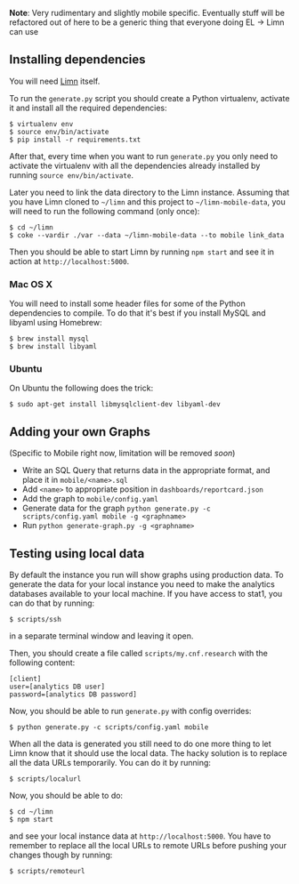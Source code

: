 **Note**: Very rudimentary and slightly mobile specific. Eventually stuff will
be refactored out of here to be a generic thing that everyone doing EL -> Limn
can use

## Installing dependencies

You will need [Limn](https://github.com/wikimedia/limn) itself.

To run the `generate.py` script you should create a Python virtualenv, activate
it and install all the required dependencies:

    $ virtualenv env
    $ source env/bin/activate
    $ pip install -r requirements.txt

After that, every time when you want to run `generate.py` you only need to
activate the virtualenv with all the dependencies already installed by running
`source env/bin/activate`.

Later you need to link the data directory to the Limn instance. Assuming that
you have Limn cloned to `~/limn` and this project to `~/limn-mobile-data`,
you will need to run the following command (only once):

    $ cd ~/limn
    $ coke --vardir ./var --data ~/limn-mobile-data --to mobile link_data

Then you should be able to start Limn by running `npm start` and see it in
action at `http://localhost:5000`.

### Mac OS X

You will need to install some header files for some of the Python dependencies
to compile. To do that it's best if you install MySQL and libyaml using
Homebrew:

    $ brew install mysql
    $ brew install libyaml

### Ubuntu

On Ubuntu the following does the trick:

    $ sudo apt-get install libmysqlclient-dev libyaml-dev


## Adding your own Graphs

(Specific to Mobile right now, limitation will be removed *soon*)

- Write an SQL Query that returns data in the appropriate format, and place it
  in `mobile/<name>.sql`
- Add `<name>` to appropriate position in `dashboards/reportcard.json`
- Add the graph to `mobile/config.yaml`
- Generate data for the graph `python generate.py -c scripts/config.yaml mobile -g <graphname>`
- Run `python generate-graph.py -g <graphname>`


## Testing using local data

By default the instance you run will show graphs using production data.
To generate the data for your local instance you need to make the analytics
databases available to your local machine. If you have access to stat1, you
can do that by running:

    $ scripts/ssh

in a separate terminal window and leaving it open.

Then, you should create a file called `scripts/my.cnf.research` with the
following content:

    [client]
    user=[analytics DB user]
    password=[analytics DB password]

Now, you should be able to run `generate.py` with config overrides:

    $ python generate.py -c scripts/config.yaml mobile

When all the data is generated you still need to do one more thing to let
Limn know that it should use the local data. The hacky solution is to replace
all the data URLs temporarily. You can do it by running:

    $ scripts/localurl

Now, you should be able to do:

    $ cd ~/limn
    $ npm start

and see your local instance data at `http://localhost:5000`. You have to
remember to replace all the local URLs to remote URLs before pushing your
changes though by running:

    $ scripts/remoteurl

